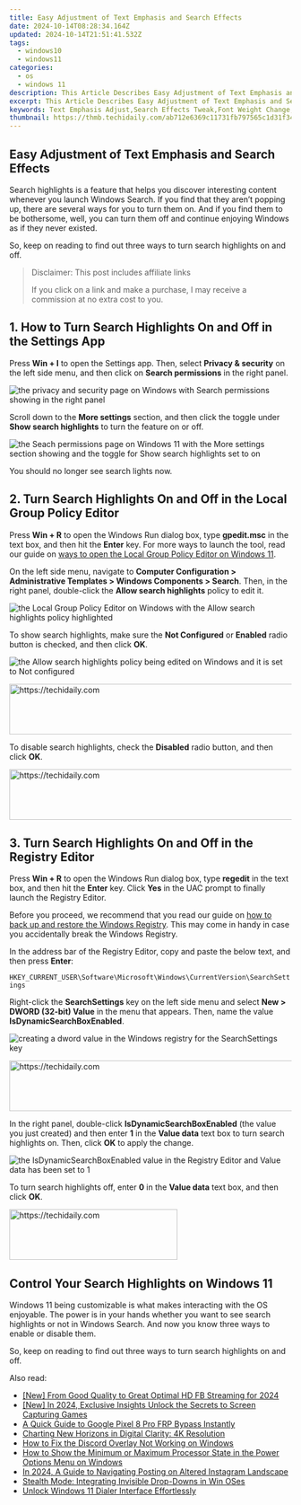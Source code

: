 ```yaml
---
title: Easy Adjustment of Text Emphasis and Search Effects
date: 2024-10-14T08:28:34.164Z
updated: 2024-10-14T21:51:41.532Z
tags:
  - windows10
  - windows11
categories:
  - os
  - windows 11
description: This Article Describes Easy Adjustment of Text Emphasis and Search Effects
excerpt: This Article Describes Easy Adjustment of Text Emphasis and Search Effects
keywords: Text Emphasis Adjust,Search Effects Tweak,Font Weight Change,Italics Control,Bold Text Shift,Highlight Options,Underline Modifier
thumbnail: https://thmb.techidaily.com/ab712e6369c11731fb797565c1d31f34a50ed98f4e3e4e20f2e0bcfb8f432b00.jpg
---
```


## Easy Adjustment of Text Emphasis and Search Effects

 Search highlights is a feature that helps you discover interesting content whenever you launch Windows Search. If you find that they aren’t popping up, there are several ways for you to turn them on. And if you find them to be bothersome, well, you can turn them off and continue enjoying Windows as if they never existed.

 So, keep on reading to find out three ways to turn search highlights on and off.

>  Disclaimer: This post includes affiliate links
>
>  If you click on a link and make a purchase, I may receive a commission at no extra cost to you.
>

## 1\. How to Turn Search Highlights On and Off in the Settings App

 Press **Win + I** to open the Settings app. Then, select **Privacy & security** on the left side menu, and then click on **Search permissions** in the right panel.

![the privacy and security page on Windows with Search permissions showing in the right panel](https://static1.makeuseofimages.com/wordpress/wp-content/uploads/2023/05/windows-search-permissions.jpg)

 Scroll down to the **More settings** section, and then click the toggle under **Show search highlights** to turn the feature on or off.

![the Seach permissions page on Windows 11 with the More settings section showing and the toggle for Show search highlights set to on](https://static1.makeuseofimages.com/wordpress/wp-content/uploads/2023/05/windows-search-permissions-settings.jpg)

 You should no longer see search lights now.

## 2\. Turn Search Highlights On and Off in the Local Group Policy Editor

 Press **Win + R** to open the Windows Run dialog box, type **gpedit.msc** in the text box, and then hit the **Enter** key. For more ways to launch the tool, read our guide on [ways to open the Local Group Policy Editor on Windows 11](https://www.makeuseof.com/windows-11-open-local-group-policy-editor/).

 On the left side menu, navigate to **Computer Configuration > Administrative Templates > Windows Components > Search**. Then, in the right panel, double-click the **Allow search highlights** policy to edit it.

![the Local Group Policy Editor on Windows with the Allow search highlights policy highlighted](https://static1.makeuseofimages.com/wordpress/wp-content/uploads/2023/05/lgpe-windows-allow-search-highlights-policy.jpg)

 To show search highlights, make sure the **Not Configured** or **Enabled** radio button is checked, and then click **OK**.

![the Allow search highlights policy being edited on Windows and it is set to Not configured](https://static1.makeuseofimages.com/wordpress/wp-content/uploads/2023/05/allow-search-highlights-not-configured-windows.jpg)

<!-- affiliate ads begin -->
<a href="https://dhgate.sjv.io/c/5597632/2106658/12108" target="_top" id="2106658">
  <img src="//a.impactradius-go.com/display-ad/12108-2106658" border="0" alt="https://techidaily.com" width="728" height="90"/>
</a>
<img height="0" width="0" src="https://dhgate.sjv.io/i/5597632/2106658/12108" style="position:absolute;visibility:hidden;" border="0" />
<!-- affiliate ads end -->

 To disable search highlights, check the **Disabled** radio button, and then click **OK**.

<!-- affiliate ads begin -->
<a href="https://appsumo.8odi.net/c/5597632/2043597/7443" target="_top" id="2043597">
  <img src="//a.impactradius-go.com/display-ad/7443-2043597" border="0" alt="https://techidaily.com" width="728" height="90"/>
</a>
<img height="0" width="0" src="https://appsumo.8odi.net/i/5597632/2043597/7443" style="position:absolute;visibility:hidden;" border="0" />
<!-- affiliate ads end -->

## 3\. Turn Search Highlights On and Off in the Registry Editor

 Press **Win + R** to open the Windows Run dialog box, type **regedit** in the text box, and then hit the **Enter** key. Click **Yes** in the UAC prompt to finally launch the Registry Editor.

 Before you proceed, we recommend that you read our guide on [how to back up and restore the Windows Registry](https://www.makeuseof.com/tag/backup-restore-windows-registry/). This may come in handy in case you accidentally break the Windows Registry.

 In the address bar of the Registry Editor, copy and paste the below text, and then press **Enter**:

`HKEY_CURRENT_USER\Software\Microsoft\Windows\CurrentVersion\SearchSettings`

 Right-click the **SearchSettings** key on the left side menu and select **New > DWORD (32-bit) Value** in the menu that appears. Then, name the value **IsDynamicSearchBoxEnabled**.

![creating a dword value in the Windows registry for the SearchSettings key](https://static1.makeuseofimages.com/wordpress/wp-content/uploads/2023/05/creating-dword-windows-registry.jpg)

<!-- affiliate ads begin -->
<a href="https://appsumo.8odi.net/c/5597632/2075472/7443" target="_top" id="2075472">
  <img src="//a.impactradius-go.com/display-ad/7443-2075472" border="0" alt="https://techidaily.com" width="728" height="90"/>
</a>
<img height="0" width="0" src="https://appsumo.8odi.net/i/5597632/2075472/7443" style="position:absolute;visibility:hidden;" border="0" />
<!-- affiliate ads end -->

 In the right panel, double-click **IsDynamicSearchBoxEnabled** (the value you just created) and then enter **1** in the **Value data** text box to turn search highlights on. Then, click **OK** to apply the change.

![the IsDynamicSearchBoxEnabled value in the Registry Editor and Value data has been set to 1](https://static1.makeuseofimages.com/wordpress/wp-content/uploads/2023/05/editing-isdynamicsearchboxenabled-value-windows-registry.jpg)

 To turn search highlights off, enter **0** in the **Value data** text box, and then click **OK**.

<!-- affiliate ads begin -->
<a href="https://25home.pxf.io/c/5597632/2148644/16836" target="_top" id="2148644">
  <img src="//a.impactradius-go.com/display-ad/16836-2148644" border="0" alt="https://techidaily.com" width="300" height="90"/>
</a>
<img height="0" width="0" src="https://25home.pxf.io/i/5597632/2148644/16836" style="position:absolute;visibility:hidden;" border="0" />
<!-- affiliate ads end -->

## Control Your Search Highlights on Windows 11

 Windows 11 being customizable is what makes interacting with the OS enjoyable. The power is in your hands whether you want to see search highlights or not in Windows Search. And now you know three ways to enable or disable them.

 So, keep on reading to find out three ways to turn search highlights on and off.

<ins class="adsbygoogle"
      style="display:block"
      data-ad-client="ca-pub-7571918770474297"
      data-ad-slot="8358498916"
      data-ad-format="auto"
      data-full-width-responsive="true"></ins>
    

<span class="atpl-alsoreadstyle">Also read:</span>
<div><ul>
<li><a href="https://facebook-video-recording.techidaily.com/new-from-good-quality-to-great-optimal-hd-fb-streaming-for-2024/"><u>[New] From Good Quality to Great Optimal HD FB Streaming for 2024</u></a></li>
<li><a href="https://screen-recording.techidaily.com/new-in-2024-exclusive-insights-unlock-the-secrets-to-screen-capturing-games/"><u>[New] In 2024, Exclusive Insights Unlock the Secrets to Screen Capturing Games</u></a></li>
<li><a href="https://bypass-frp.techidaily.com/a-quick-guide-to-google-pixel-8-pro-frp-bypass-instantly-by-drfone-android/"><u>A Quick Guide to Google Pixel 8 Pro FRP Bypass Instantly</u></a></li>
<li><a href="https://graphic-issues.techidaily.com/charting-new-horizons-in-digital-clarity-4k-resolution/"><u>Charting New Horizons in Digital Clarity: 4K Resolution</u></a></li>
<li><a href="https://win11-tips.techidaily.com/how-to-fix-the-discord-overlay-not-working-on-windows/"><u>How to Fix the Discord Overlay Not Working on Windows</u></a></li>
<li><a href="https://win11-tips.techidaily.com/how-to-show-the-minimum-or-maximum-processor-state-in-the-power-options-menu-on-windows/"><u>How to Show the Minimum or Maximum Processor State in the Power Options Menu on Windows</u></a></li>
<li><a href="https://instagram-videos.techidaily.com/in-2024-a-guide-to-navigating-posting-on-altered-instagram-landscape/"><u>In 2024, A Guide to Navigating Posting on Altered Instagram Landscape</u></a></li>
<li><a href="https://win11-tips.techidaily.com/stealth-mode-integrating-invisible-drop-downs-in-win-oses/"><u>Stealth Mode: Integrating Invisible Drop-Downs in Win OSes</u></a></li>
<li><a href="https://win11-tips.techidaily.com/unlock-windows-11-dialer-interface-effortlessly/"><u>Unlock Windows 11 Dialer Interface Effortlessly</u></a></li>
</ul></div>

